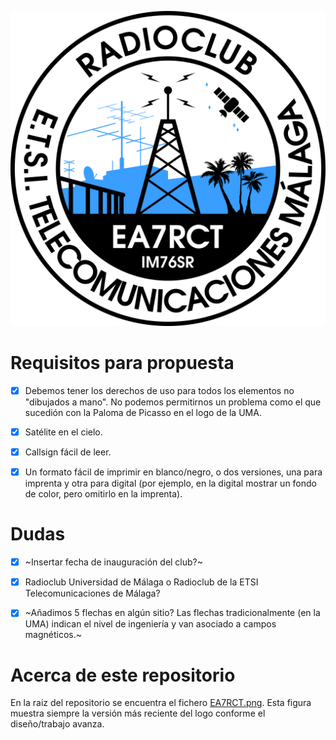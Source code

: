 ![EA7RCT](EA7RCT.png)


# Requisitos para propuesta

- [X] Debemos tener los derechos de uso para todos los elementos no "dibujados a mano". No podemos permitirnos un problema como el que sucedión con la Paloma de Picasso en el logo de la UMA.
- [X] Satélite en el cielo.
- [X] Callsign fácil de leer.
- [X] Un formato fácil de imprimir en blanco/negro, o dos versiones, una para imprenta y otra para digital (por ejemplo, en la digital mostrar un fondo de color, pero omitirlo en la imprenta).



# Dudas

- [X] ~Insertar fecha de inauguración del club?~
- [X] Radioclub Universidad de Málaga o Radioclub de la ETSI Telecomunicaciones de Málaga?
- [X] ~Añadimos 5 flechas en algún sitio? Las flechas tradicionalmente (en la UMA) indican el nivel de ingeniería y van asociado a campos magnéticos.~


# Acerca de este repositorio
En la raiz del repositorio se encuentra el fichero [EA7RCT.png](EA7RCT.png). Esta figura muestra siempre la versión más reciente del logo conforme el diseño/trabajo avanza.
